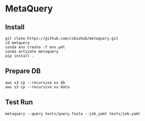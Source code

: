 # MetaQuery

## Install

```
git clone https://github.com/czbiohub/metaquery.git
cd metquery
conda env create -f env.yml
conda activate metaquery
pip install .
```

## Prepare DB

```
aws s3 cp --recursive xx db
aws s3 cp --recursive xx data
```

## Test Run

```
metaquery --query tests/query.fasta --job_yaml tests/job.yaml
```
